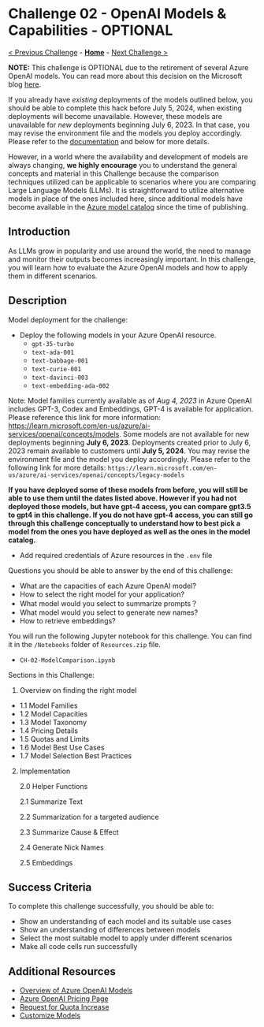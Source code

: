 # Challenge 02 - OpenAI Models & Capabilities - OPTIONAL

[< Previous Challenge](./Challenge-01.md) - **[Home](../README.md)** - [Next Challenge >](./Challenge-03.md)

**NOTE:** This challenge is OPTIONAL due to the retirement of several Azure OpenAI models. You can read more about this decision on the Microsoft blog [here](https://techcommunity.microsoft.com/t5/azure-ai-services-blog/announcing-updates-to-azure-openai-service-models/ba-p/3866757). 

If you already have _existing_ deployments of the models outlined below, you should be able to complete this hack before July 5, 2024, when existing deployments will become unavailable. However, these models are unavailable for _new_ deployments beginning July 6, 2023. In that case, you may revise the environment file and the models you deploy accordingly. Please refer to the [documentation](https://learn.microsoft.com/en-us/azure/ai-services/openai/concepts/legacy-models) and below for more details.

However, in a world where the availability and development of models are always changing, **we highly encourage** you to understand the general concepts and material in this Challenge because the comparison techniques utilized can be applicable to scenarios where you are comparing Large Language Models (LLMs).  It is straightforward to utilize alternative models in place of the ones included here, since additional models have become available in the [Azure model catalog](https://learn.microsoft.com/en-us/azure/machine-learning/how-to-use-foundation-models?view=azureml-api-2) since the time of publishing.

## Introduction

As LLMs grow in popularity and use around the world, the need to manage and monitor their outputs becomes increasingly important. In this challenge, you will learn how to evaluate the Azure OpenAI models and how to apply them in different scenarios.

## Description
Model deployment for the challenge:
- Deploy the following models in your Azure OpenAI resource. 
  - `gpt-35-turbo`
  - `text-ada-001`
  - `text-babbage-001`
  - `text-curie-001`
  - `text-davinci-003`
  - `text-embedding-ada-002`
    
Note: Model families currently available as of _Aug 4, 2023_ in Azure OpenAI includes GPT-3, Codex and Embeddings, GPT-4 is available for application. Please reference this link for more information: https://learn.microsoft.com/en-us/azure/ai-services/openai/concepts/models.
Some models are not available for new deployments beginning **July 6, 2023**. Deployments created prior to July 6, 2023 remain available to customers until **July 5, 2024**. You may revise the environment file and the model you deploy accordingly. Please refer to the following link for more details: `https://learn.microsoft.com/en-us/azure/ai-services/openai/concepts/legacy-models`

**If you have deployed some of these models from before, you will still be able to use them until the dates listed above. However if you had not deployed those models, but have gpt-4 access, you can compare gpt3.5 to gpt4 in this challenge. If you do not have gpt-4 access, you can still go through this challenge conceptually to understand how to best pick a model from the ones you have deployed as well as the ones in the model catalog.**
  
- Add required credentials of Azure resources in the ``.env`` file

Questions you should be able to answer by the end of this challenge:
- What are the capacities of each Azure OpenAI model?
- How to select the right model for your application?
- What model would you select to summarize prompts？
- What model would you select to generate new names?
- How to retrieve embeddings?

You will run the following Jupyter notebook for this challenge. You can find it in the `/Notebooks` folder of `Resources.zip` file.

- `CH-02-ModelComparison.ipynb`

Sections in this Challenge:
1. Overview on finding the right model
- 1.1 Model Families
- 1.2 Model Capacities
- 1.3 Model Taxonomy
- 1.4 Pricing Details
- 1.5 Quotas and Limits
- 1.6 Model Best Use Cases
- 1.7 Model Selection Best Practices
2. Implementation

    2.0 Helper Functions

    2.1 Summarize Text

    2.2 Summarization for a targeted audience

    2.3 Summarize Cause & Effect

    2.4 Generate Nick Names

    2.5 Embeddings

## Success Criteria

To complete this challenge successfully, you should be able to:
- Show an understanding of each model and its suitable use cases
- Show an understanding of differences between models
- Select the most suitable model to apply under different scenarios
- Make all  code cells run successfully

## Additional Resources

- [Overview of Azure OpenAI Models](https://learn.microsoft.com/en-us/azure/cognitive-services/openai/concepts/models)
- [Azure OpenAI Pricing Page](https://azure.microsoft.com/en-us/pricing/details/cognitive-services/openai-service/)
- [Request for Quota Increase](https://customervoice.microsoft.com/Pages/ResponsePage.aspx?id=v4j5cvGGr0GRqy180BHbR4xPXO648sJKt4GoXAed-0pURVJWRU4yRTMxRkszU0NXRFFTTEhaT1g1NyQlQCN0PWcu)
- [Customize Models](https://learn.microsoft.com/en-us/azure/cognitive-services/openai/how-to/fine-tuning?pivots=programming-language-studio)

